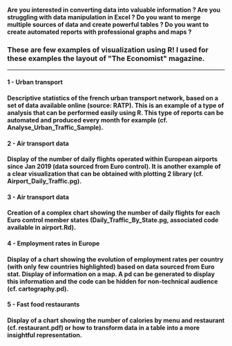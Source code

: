 #### Are you interested in converting data into valuable information ? Are you struggling with data manipulation in Excel ? Do you want to merge multiple sources of data and create powerful tables ? Do you want to create automated reports with professional graphs and maps ? 

### These are few examples of visualization using R! I used for these examples the layout of "The Economist" magazine.

--------------------------------------------------

#### 1 - Urban transport
#### Descriptive statistics of the french urban transport network, based on a set of data available online (source: RATP). This is an example of a type of analysis that can be performed easily using R. This type of reports can be automated and produced every month for example (cf. Analyse_Urban_Traffic_Sample).

#### 2 - Air transport data 
#### Display of the number of daily flights operated within European airports since Jan 2019 (data sourced from Euro control). It is another example of a clear visualization that can be obtained with plotting 2 library (cf. Airport_Daily_Traffic.pg).

#### 3 - Air transport data 
#### Creation of a complex chart showing the number of daily flights for each Euro control member states (Daily_Traffic_By_State.pg, associated code available in airport.Rd).

#### 4 - Employment rates in Europe
#### Display of a chart showing the evolution of employment rates per country (with only few countries highlighted) based on data sourced from Euro stat.  Display of information on a map. A pd can be generated to display this information and the code can be hidden for non-technical audience (cf. cartography.pd). 

#### 5 - Fast food restaurants
#### Display of a chart showing the number of calories by menu and restaurant (cf. restaurant.pdf) or how to transform data in a table into a more insightful representation. 

